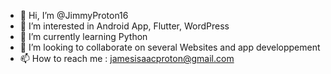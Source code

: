 - 👋 Hi, I’m @JimmyProton16
- 👀 I’m interested in Android App, Flutter, WordPress 
- 🌱 I’m currently learning Python
- 💞️ I’m looking to collaborate on several Websites and app developpement
- 📫 How to reach me : jamesisaacproton@gmail.com

<!---
JimmyProton16/JimmyProton16 is a ✨ special ✨ repository because its `README.md` (this file) appears on your GitHub profile.
You can click the Preview link to take a look at your changes.
--->
